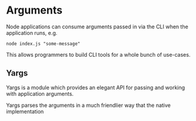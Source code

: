 # Arguments

Node applications can consume arguments passed in via the CLI when the application runs, e.g.

```
node index.js "some-message"
```

This allows programmers to build CLI tools for a whole bunch of use-cases.


## Yargs

Yargs is a module which provides an elegant API for passing and working with application arguments. 

Yargs parses the arguments in a much friendlier way that the native implementation
